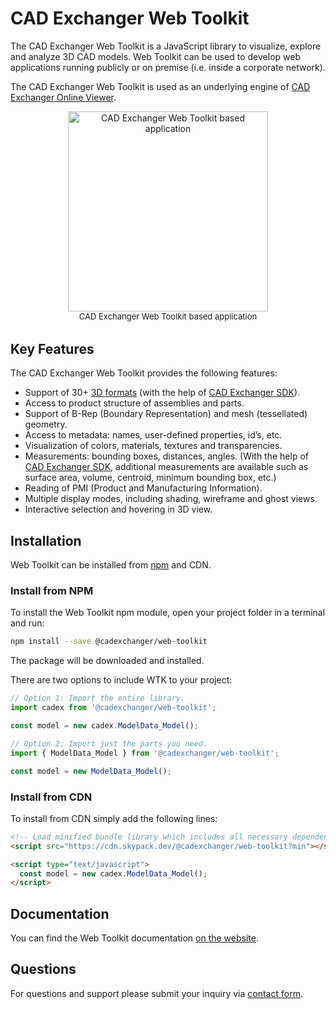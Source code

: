 # CAD Exchanger Web Toolkit

The CAD Exchanger Web Toolkit is a JavaScript library to visualize, explore and analyze 3D CAD models. Web Toolkit can be used to develop web applications running publicly or on premise (i.e. inside a corporate network).

The CAD Exchanger Web Toolkit is used as an underlying engine of [CAD Exchanger Online Viewer](https://viewer.cadexchanger.com/).

<div style="margin-bottom: 2rem;" align="center">
<img src="https://docs.cadexchanger.com/web-toolkit/webtoolkit-based-app.png" alt="CAD Exchanger Web Toolkit based application" width=320 style="display:block">
<span style="font-size: 0.8125rem;">CAD Exchanger Web Toolkit based application</span>
</div>

## Key Features

The CAD Exchanger Web Toolkit provides the following features:

* Support of 30+ <a href="https://cadexchanger.com/formats/" target="_blank">3D formats</a> (with the help of <a href="https://cadexchanger.com/products/sdk/" target="_blank">CAD Exchanger SDK</a>).
* Access to product structure of assemblies and parts.
* Support of B-Rep (Boundary Representation) and mesh (tessellated) geometry.
* Access to metadata: names, user-defined properties, id’s, etc.
* Visualization of colors, materials, textures and transparencies.
* Measurements: bounding boxes, distances, angles. (With the help of <a href="https://cadexchanger.com/products/sdk/" target="_blank">CAD Exchanger SDK</a>, additional measurements are available such as surface area, volume, centroid, minimum bounding box, etc.)
* Reading of PMI (Product and Manufacturing Information).
* Multiple display modes, including shading, wireframe and ghost views.
* Interactive selection and hovering in 3D view.

## Installation

Web Toolkit can be installed from [npm](https://www.npmjs.com/package/@cadexchanger/web-toolkit) and CDN.

### Install from NPM

To install the Web Toolkit npm module, open your project folder in a terminal and run:

```sh
npm install --save @cadexchanger/web-toolkit
```

The package will be downloaded and installed.

There are two options to include WTK to your project:

```js
// Option 1: Import the entire library.
import cadex from '@cadexchanger/web-toolkit';

const model = new cadex.ModelData_Model();

// Option 2: Import just the parts you need.
import { ModelData_Model } from '@cadexchanger/web-toolkit';

const model = new ModelData_Model();
```

### Install from CDN

To install from CDN simply add the following lines:

```html
<!-- Load minified bundle library which includes all necessary dependencies -->
<script src="https://cdn.skypack.dev/@cadexchanger/web-toolkit?min"></script>

<script type="text/javascript">
  const model = new cadex.ModelData_Model();
</script>
```

## Documentation

You can find the Web Toolkit documentation [on the website](https://docs.cadexchanger.com/web-toolkit).

## Questions

For questions and support please submit your inquiry via [contact form](https://cadexchanger.com/contact-us/).
